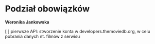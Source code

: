 ﻿# Podział obowiązków
__Weronika Jankowska__


[ ] pierwsze API: stworzenie konta w developers.themoviedb.org, w celu pobrania danych nt. filmów z serwisu 